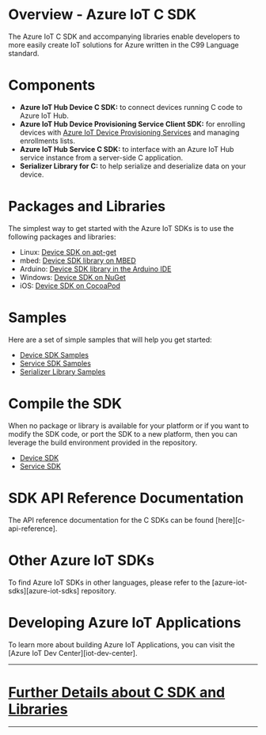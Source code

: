 # Overview - Azure IoT C SDK

The Azure IoT C SDK and accompanying libraries enable developers to more easily create IoT solutions for Azure written in the C99 Language standard.

# Components

* **Azure IoT Hub Device C SDK:** to connect devices running C code to Azure IoT Hub.
* **Azure IoT Hub Device Provisioning Service Client SDK:** for enrolling devices with [Azure IoT Device Provisioning Services](https://docs.microsoft.com/azure/iot-dps/) and managing enrollments lists.
* **Azure IoT Hub Service C SDK:** to interface with an Azure IoT Hub service instance from a server-side C application.
* **Serializer Library for C:** to help serialize and deserialize data on your device.

# Packages and Libraries

  The simplest way to get started with the Azure IoT SDKs is to use the following packages and libraries:

* Linux: [Device SDK on apt-get](./iothub_client/readme.md#aptgetpackage)
* mbed:                                      [Device SDK library on MBED](./iothub_client/readme.md#mbed)
* Arduino:                                   [Device SDK library in the Arduino IDE](./iothub_client/readme.md#arduino)
* Windows:                                   [Device SDK on NuGet](./iothub_client/readme.md#nugetpackage)
* iOS:                                       [Device SDK on CocoaPod](https://cocoapods.org/pods/AzureIoTHubClient)

# Samples

  Here are a set of simple samples that will help you get started:

* [Device SDK Samples](./iothub_client/samples/)
* [Service SDK Samples](./iothub_service_client/samples/)
* [Serializer Library Samples](./serializer/samples/)

# Compile the SDK

When no package or library is available for your platform or if you want to modify the SDK code, or port the SDK to a new platform, then you can leverage the build environment provided in the repository.

* [Device SDK](./iothub_client/readme.md#compile)
* [Service SDK](./iothub_service_client/readme.md#compile)

# SDK API Reference Documentation

The API reference documentation for the C SDKs can be found [here][c-api-reference].

# Other Azure IoT SDKs

To find Azure IoT SDKs in other languages, please refer to the [azure-iot-sdks][azure-iot-sdks] repository.

# Developing Azure IoT Applications

To learn more about building Azure IoT Applications, you can visit the [Azure IoT Dev Center][iot-dev-center].

-----

# [Further Details about C SDK and Libraries](./readme-annex.md)

-----